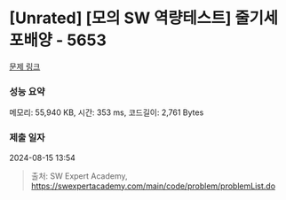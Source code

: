 # [Unrated] [모의 SW 역량테스트] 줄기세포배양 - 5653 

[문제 링크](https://swexpertacademy.com/main/code/problem/problemDetail.do?contestProbId=AWXRJ8EKe48DFAUo) 

### 성능 요약

메모리: 55,940 KB, 시간: 353 ms, 코드길이: 2,761 Bytes

### 제출 일자

2024-08-15 13:54



> 출처: SW Expert Academy, https://swexpertacademy.com/main/code/problem/problemList.do